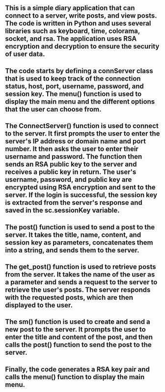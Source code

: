 ## This is a simple diary application that can connect to a server, write posts, and view posts. The code is written in Python and uses several libraries such as keyboard, time, colorama, socket, and rsa. The application uses RSA encryption and decryption to ensure the security of user data.

## The code starts by defining a connServer class that is used to keep track of the connection status, host, port, username, password, and session key. The menu() function is used to display the main menu and the different options that the user can choose from.

## The ConnectServer() function is used to connect to the server. It first prompts the user to enter the server's IP address or domain name and port number. It then asks the user to enter their username and password. The function then sends an RSA public key to the server and receives a public key in return. The user's username, password, and public key are encrypted using RSA encryption and sent to the server. If the login is successful, the session key is extracted from the server's response and saved in the sc.sessionKey variable.

## The post() function is used to send a post to the server. It takes the title, name, content, and session key as parameters, concatenates them into a string, and sends them to the server.

## The get_post() function is used to retrieve posts from the server. It takes the name of the user as a parameter and sends a request to the server to retrieve the user's posts. The server responds with the requested posts, which are then displayed to the user.

## The sm() function is used to create and send a new post to the server. It prompts the user to enter the title and content of the post, and then calls the post() function to send the post to the server.

## Finally, the code generates a RSA key pair and calls the menu() function to display the main menu.